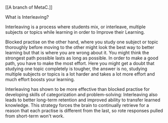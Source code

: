 [[A branch of MetaC.]]

What is Interleaving?

Interleaving is a process where students mix, or interleave, multiple subjects or topics while learning in order to Improve their Learning.

Blocked practise on the other hand, where you study one subject or topic thoroughly before moving to the other might look the best way to better learning but that is where you are wrong about it. You might think the strongest path possible lasts as long as possible. In order to make a good path, you have to make the most effort. Here you might get a doubt that studying one topic completely is tougher, the answer is no, studying multiple subjects or topics is a lot harder and takes a lot more effort and much effort boosts your learning.

Interleaving has shown to be more effective than blocked practise for developing skills of categorization and problem-solving: Interleaving also leads to better long-term retention and improved ability to transfer learned knowledge. This strategy forces the brain to continually retrieve for a reason that each practise is different from the last, so rote responses pulled from short-term won't work.